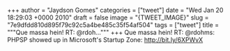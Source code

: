 
+++
author = "Jaydson Gomes"
categories = ["tweet"]
date = "Wed Jan 20 18:29:03 +0000 2010"
draft = false
image = "{TWEET_IMAGE}"
slug = "7e9dfdd810d895f79c92c5a4be485c35f54af504"
tags = ["tweet"]
title = """Que massa hein! RT: @rdoh..."""
+++
Que massa hein! RT: @rdohms: PHPSP showed up in Microsoft's Startup Zone: http://bit.ly/6XPWvX
